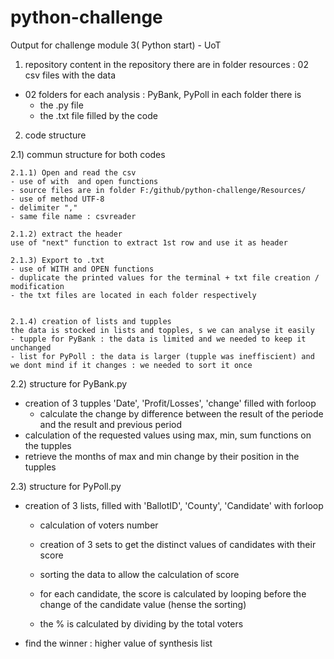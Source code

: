 # python-challenge
Output for challenge module 3( Python start) - UoT

1)  repository content 
in the repository there are 
in folder resources : 02 csv files with the data  

- 02 folders for each analysis : PyBank, PyPoll
    in each folder there is
    - the .py file
    - the .txt file filled by the code

2) code structure

2.1) commun structure for both codes

    2.1.1) Open and read the csv
    - use of with  and open functions
    - source files are in folder F:/github/python-challenge/Resources/
    - use of method UTF-8
    - delimiter ","
    - same file name : csvreader

    2.1.2) extract the header
    use of "next" function to extract 1st row and use it as header

    2.1.3) Export to .txt
    - use of WITH and OPEN functions
    - duplicate the printed values for the terminal + txt file creation / modification
    - the txt files are located in each folder respectively


    2.1.4) creation of lists and tupples
    the data is stocked in lists and topples, s we can analyse it easily 
    - tupple for PyBank : the data is limited and we needed to keep it unchanged 
    - list for PyPoll : the data is larger (tupple was ineffiscient) and we dont mind if it changes : we needed to sort it once


2.2) structure for PyBank.py
- creation of 3 tupples 'Date', 'Profit/Losses', 'change' filled  with forloop
    - calculate the change by difference between the result of the periode and the result and previous period
- calculation of the requested values using max, min, sum functions on the tupples
- retrieve the months of max and min change by their position in the tupples



2.3) structure for PyPoll.py
- creation of 3 lists, filled with 'BallotID', 'County', 'Candidate' with forloop
    - calculation of voters number 

    - creation of 3 sets to get the distinct values of candidates with their score
    - sorting the data to allow the calculation of score
    - for each candidate, the score is calculated by looping before the change of the candidate value (hense the sorting)
    - the % is calculated by dividing by the total voters

- find the winner : higher value of synthesis list